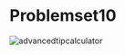 # Problemset10

![advancedtipcalculator](https://user-images.githubusercontent.com/95711390/145089100-ad8fd055-b37a-46e2-a516-c760b6078b59.PNG)
